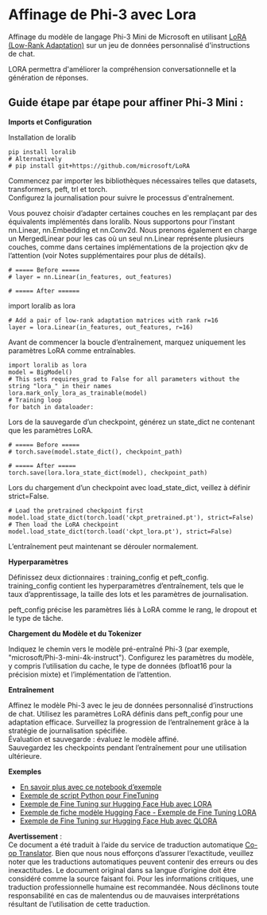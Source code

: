 <!--
CO_OP_TRANSLATOR_METADATA:
{
  "original_hash": "50b6a55a0831b417835087d8b57759fe",
  "translation_date": "2025-05-07T13:30:09+00:00",
  "source_file": "md/03.FineTuning/FineTuning_Lora.md",
  "language_code": "fr"
}
-->
# **Affinage de Phi-3 avec Lora**

Affinage du modèle de langage Phi-3 Mini de Microsoft en utilisant [LoRA (Low-Rank Adaptation)](https://github.com/microsoft/LoRA?WT.mc_id=aiml-138114-kinfeylo) sur un jeu de données personnalisé d'instructions de chat.

LORA permettra d'améliorer la compréhension conversationnelle et la génération de réponses.

## Guide étape par étape pour affiner Phi-3 Mini :

**Imports et Configuration**

Installation de loralib

```
pip install loralib
# Alternatively
# pip install git+https://github.com/microsoft/LoRA

```

Commencez par importer les bibliothèques nécessaires telles que datasets, transformers, peft, trl et torch.  
Configurez la journalisation pour suivre le processus d'entraînement.

Vous pouvez choisir d’adapter certaines couches en les remplaçant par des équivalents implémentés dans loralib. Nous supportons pour l’instant nn.Linear, nn.Embedding et nn.Conv2d. Nous prenons également en charge un MergedLinear pour les cas où un seul nn.Linear représente plusieurs couches, comme dans certaines implémentations de la projection qkv de l’attention (voir Notes supplémentaires pour plus de détails).

```
# ===== Before =====
# layer = nn.Linear(in_features, out_features)
```

```
# ===== After ======
```

import loralib as lora

```
# Add a pair of low-rank adaptation matrices with rank r=16
layer = lora.Linear(in_features, out_features, r=16)
```

Avant de commencer la boucle d’entraînement, marquez uniquement les paramètres LoRA comme entraînables.

```
import loralib as lora
model = BigModel()
# This sets requires_grad to False for all parameters without the string "lora_" in their names
lora.mark_only_lora_as_trainable(model)
# Training loop
for batch in dataloader:
```

Lors de la sauvegarde d’un checkpoint, générez un state_dict ne contenant que les paramètres LoRA.

```
# ===== Before =====
# torch.save(model.state_dict(), checkpoint_path)
```  
```
# ===== After =====
torch.save(lora.lora_state_dict(model), checkpoint_path)
```

Lors du chargement d’un checkpoint avec load_state_dict, veillez à définir strict=False.

```
# Load the pretrained checkpoint first
model.load_state_dict(torch.load('ckpt_pretrained.pt'), strict=False)
# Then load the LoRA checkpoint
model.load_state_dict(torch.load('ckpt_lora.pt'), strict=False)
```

L’entraînement peut maintenant se dérouler normalement.

**Hyperparamètres**

Définissez deux dictionnaires : training_config et peft_config. training_config contient les hyperparamètres d’entraînement, tels que le taux d’apprentissage, la taille des lots et les paramètres de journalisation.

peft_config précise les paramètres liés à LoRA comme le rang, le dropout et le type de tâche.

**Chargement du Modèle et du Tokenizer**

Indiquez le chemin vers le modèle pré-entraîné Phi-3 (par exemple, "microsoft/Phi-3-mini-4k-instruct"). Configurez les paramètres du modèle, y compris l’utilisation du cache, le type de données (bfloat16 pour la précision mixte) et l’implémentation de l’attention.

**Entraînement**

Affinez le modèle Phi-3 avec le jeu de données personnalisé d’instructions de chat. Utilisez les paramètres LoRA définis dans peft_config pour une adaptation efficace. Surveillez la progression de l’entraînement grâce à la stratégie de journalisation spécifiée.  
Évaluation et sauvegarde : évaluez le modèle affiné.  
Sauvegardez les checkpoints pendant l’entraînement pour une utilisation ultérieure.

**Exemples**  
- [En savoir plus avec ce notebook d’exemple](../../../../code/03.Finetuning/Phi_3_Inference_Finetuning.ipynb)  
- [Exemple de script Python pour FineTuning](../../../../code/03.Finetuning/FineTrainingScript.py)  
- [Exemple de Fine Tuning sur Hugging Face Hub avec LORA](../../../../code/03.Finetuning/Phi-3-finetune-lora-python.ipynb)  
- [Exemple de fiche modèle Hugging Face - Exemple de Fine Tuning LORA](https://huggingface.co/microsoft/Phi-3-mini-4k-instruct/blob/main/sample_finetune.py)  
- [Exemple de Fine Tuning sur Hugging Face Hub avec QLORA](../../../../code/03.Finetuning/Phi-3-finetune-qlora-python.ipynb)

**Avertissement** :  
Ce document a été traduit à l’aide du service de traduction automatique [Co-op Translator](https://github.com/Azure/co-op-translator). Bien que nous nous efforçons d’assurer l’exactitude, veuillez noter que les traductions automatiques peuvent contenir des erreurs ou des inexactitudes. Le document original dans sa langue d’origine doit être considéré comme la source faisant foi. Pour les informations critiques, une traduction professionnelle humaine est recommandée. Nous déclinons toute responsabilité en cas de malentendus ou de mauvaises interprétations résultant de l’utilisation de cette traduction.